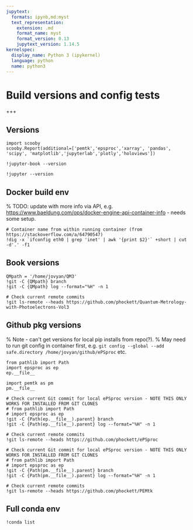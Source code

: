 ```yaml
---
jupytext:
  formats: ipynb,md:myst
  text_representation:
    extension: .md
    format_name: myst
    format_version: 0.13
    jupytext_version: 1.14.5
kernelspec:
  display_name: Python 3 (ipykernel)
  language: python
  name: python3
---
```


# Build versions and config tests

+++

## Versions

```{code-cell} ipython3
import scooby
scooby.Report(additional=['pemtk','epsproc','xarray', 'pandas', 'scipy', 'matplotlib','jupyterlab','plotly','holoviews'])
```

```{code-cell} ipython3
!jupyter-book --version
```

```{code-cell} ipython3
!jupyter --version
```

## Docker build env

% TODO: update with more info via API, e.g. https://www.baeldung.com/ops/docker-engine-api-container-info - needs some setup.

```{code-cell} ipython3
# Container name from within running container (from https://stackoverflow.com/a/64790547)
!dig -x `ifconfig eth0 | grep 'inet' | awk '{print $2}'` +short | cut -d'.' -f1
```

## Book versions

```{code-cell} ipython3
QMpath = '/home/jovyan/QM3'
!git -C {QMpath} branch
!git -C {QMpath} log --format="%H" -n 1
```

```{code-cell} ipython3
# Check current remote commits
!git ls-remote --heads https://github.com/phockett/Quantum-Metrology-with-Photoelectrons-Vol3
```

## Github pkg versions

% Note - can't get versions for local pip installs from repo(?).
% May need to run git config in container first, e.g. `git config --global --add safe.directory /home/jovyan/github/ePSproc` etc.

```{code-cell} ipython3
from pathlib import Path
import epsproc as ep
ep.__file__
```

```{code-cell} ipython3
import pemtk as pm
pm.__file__
```

```{code-cell} ipython3
# Check current Git commit for local ePSproc version - NOTE THIS ONLY WORKS FOR INSTALLED FROM GIT CLONES
# from pathlib import Path
# import epsproc as ep
!git -C {Path(ep.__file__).parent} branch
!git -C {Path(ep.__file__).parent} log --format="%H" -n 1
```

```{code-cell} ipython3
# Check current remote commits
!git ls-remote --heads https://github.com/phockett/ePSproc
```

```{code-cell} ipython3
# Check current Git commit for local ePSproc version - NOTE THIS ONLY WORKS FOR INSTALLED FROM GIT CLONES
# from pathlib import Path
# import epsproc as ep
!git -C {Path(pm.__file__).parent} branch
!git -C {Path(pm.__file__).parent} log --format="%H" -n 1
```

```{code-cell} ipython3
# Check current remote commits
!git ls-remote --heads https://github.com/phockett/PEMtk
```

## Full conda env

```{code-cell} ipython3
!conda list
```

```{code-cell} ipython3

```
